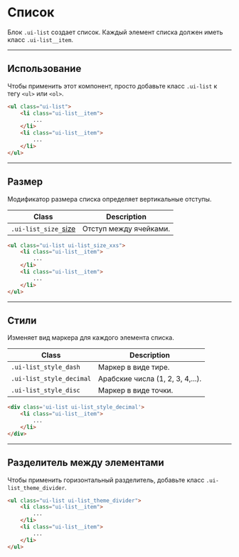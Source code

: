 <!--
core/elements/list|1
-->

# Список

Блок `.ui-list` создает список. Каждый элемент списка должен иметь класс `.ui-list__item`.

---

## Использование

Чтобы применить этот компонент, просто добавьте класс `.ui-list` к тегу `<ul>` или `<ol>`.


``` html
<ul class="ui-list">
    <li class="ui-list__item">
        ...
    </li>
    <li class="ui-list__item">
        ...
    </li>
</ul>
```

---

## Размер

Модификатор размера списка определяет вертикальные отступы.

|         Class         |         Description         |
|-----------------------|-----------------------------|
|  `.ui-list_size_`[size](core/base/sizes.html)  | Отступ между ячейками.  |

``` html
<ul class="ui-list ui-list_size_xxs">
    <li class="ui-list__item">
        ...
    </li>
    <li class="ui-list__item">
        ...
    </li>
</ul>
```
---

## Стили

Изменяет вид маркера для каждого элемента списка.

|            Class          |            Description            |
|---------------------------|-----------------------------------|
|  `.ui-list_style_dash`    |  Маркер в виде тире.              |
|  `.ui-list_style_decimal` |  Арабские числа (1, 2, 3, 4,...). |
|  `.ui-list_style_disc`    |  Маркер в виде точки.             |

``` html
<div class='ui-list ui-list_style_decimal'>
    <li class="ui-list__item">
        ...
    </li>
</div>
```

---

## Разделитель между элементами

Чтобы применить горизонтальный разделитель, добавьте класс `.ui-list_theme_divider`.

``` html
<ul class="ui-list ui-list_theme_divider">
    <li class="ui-list__item">
        ...
    </li>
    <li class="ui-list__item">
        ...
    </li>
</ul>
```
